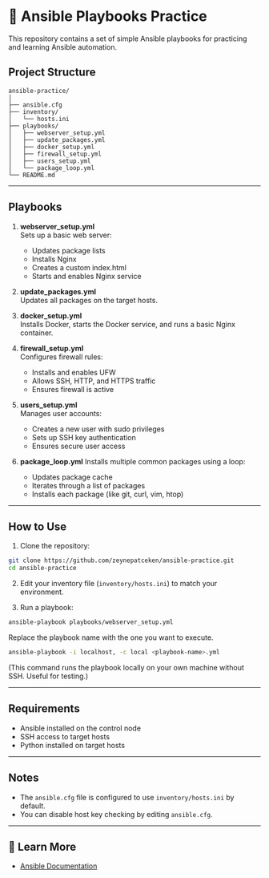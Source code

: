 # 📜 Ansible Playbooks Practice

This repository contains a set of simple Ansible playbooks for practicing and learning Ansible automation.

## Project Structure

```
ansible-practice/
│
├── ansible.cfg
├── inventory/
│   └── hosts.ini
├── playbooks/
│   ├── webserver_setup.yml
│   ├── update_packages.yml 
│   ├── docker_setup.yml 
│   ├── firewall_setup.yml
│   ├── users_setup.yml
│   └── package_loop.yml
└── README.md
```

---

## Playbooks

1. **webserver_setup.yml**  
   Sets up a basic web server:  
   - Updates package lists  
   - Installs Nginx  
   - Creates a custom index.html  
   - Starts and enables Nginx service  

2. **update_packages.yml**  
   Updates all packages on the target hosts.  

3. **docker_setup.yml**  
   Installs Docker, starts the Docker service, and runs a basic Nginx container.  

4. **firewall_setup.yml**  
   Configures firewall rules:  
   - Installs and enables UFW  
   - Allows SSH, HTTP, and HTTPS traffic  
   - Ensures firewall is active  

5. **users_setup.yml**  
   Manages user accounts:  
   - Creates a new user with sudo privileges  
   - Sets up SSH key authentication  
   - Ensures secure user access  

6. **package_loop.yml** 
   Installs multiple common packages using a loop:
   - Updates package cache
   - Iterates through a list of packages
   - Installs each package (like git, curl, vim, htop)


---

## How to Use

1. Clone the repository:
```bash
git clone https://github.com/zeynepatceken/ansible-practice.git
cd ansible-practice
```

2. Edit your inventory file (`inventory/hosts.ini`) to match your environment.

3. Run a playbook:
```bash
ansible-playbook playbooks/webserver_setup.yml
```

Replace the playbook name with the one you want to execute.

```bash
ansible-playbook -i localhost, -c local <playbook-name>.yml
```
(This command runs the playbook locally on your own machine without SSH. Useful for testing.)

---

## Requirements

- Ansible installed on the control node
- SSH access to target hosts
- Python installed on target hosts

---

## Notes
- The `ansible.cfg` file is configured to use `inventory/hosts.ini` by default.
- You can disable host key checking by editing `ansible.cfg`.

---

## 📖 Learn More
- [Ansible Documentation](https://docs.ansible.com/)
